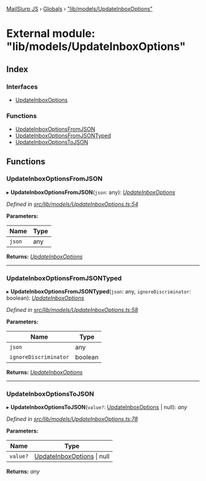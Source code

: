 [MailSlurp JS](../README.md) › [Globals](../globals.md) › ["lib/models/UpdateInboxOptions"](_lib_models_updateinboxoptions_.md)

# External module: "lib/models/UpdateInboxOptions"

## Index

### Interfaces

* [UpdateInboxOptions](../interfaces/_lib_models_updateinboxoptions_.updateinboxoptions.md)

### Functions

* [UpdateInboxOptionsFromJSON](_lib_models_updateinboxoptions_.md#updateinboxoptionsfromjson)
* [UpdateInboxOptionsFromJSONTyped](_lib_models_updateinboxoptions_.md#updateinboxoptionsfromjsontyped)
* [UpdateInboxOptionsToJSON](_lib_models_updateinboxoptions_.md#updateinboxoptionstojson)

## Functions

###  UpdateInboxOptionsFromJSON

▸ **UpdateInboxOptionsFromJSON**(`json`: any): *[UpdateInboxOptions](../interfaces/_lib_models_updateinboxoptions_.updateinboxoptions.md)*

*Defined in [src/lib/models/UpdateInboxOptions.ts:54](https://github.com/mailslurp/mailslurp-client-ts-js/blob/fc9510a/src/lib/models/UpdateInboxOptions.ts#L54)*

**Parameters:**

Name | Type |
------ | ------ |
`json` | any |

**Returns:** *[UpdateInboxOptions](../interfaces/_lib_models_updateinboxoptions_.updateinboxoptions.md)*

___

###  UpdateInboxOptionsFromJSONTyped

▸ **UpdateInboxOptionsFromJSONTyped**(`json`: any, `ignoreDiscriminator`: boolean): *[UpdateInboxOptions](../interfaces/_lib_models_updateinboxoptions_.updateinboxoptions.md)*

*Defined in [src/lib/models/UpdateInboxOptions.ts:58](https://github.com/mailslurp/mailslurp-client-ts-js/blob/fc9510a/src/lib/models/UpdateInboxOptions.ts#L58)*

**Parameters:**

Name | Type |
------ | ------ |
`json` | any |
`ignoreDiscriminator` | boolean |

**Returns:** *[UpdateInboxOptions](../interfaces/_lib_models_updateinboxoptions_.updateinboxoptions.md)*

___

###  UpdateInboxOptionsToJSON

▸ **UpdateInboxOptionsToJSON**(`value?`: [UpdateInboxOptions](../interfaces/_lib_models_updateinboxoptions_.updateinboxoptions.md) | null): *any*

*Defined in [src/lib/models/UpdateInboxOptions.ts:78](https://github.com/mailslurp/mailslurp-client-ts-js/blob/fc9510a/src/lib/models/UpdateInboxOptions.ts#L78)*

**Parameters:**

Name | Type |
------ | ------ |
`value?` | [UpdateInboxOptions](../interfaces/_lib_models_updateinboxoptions_.updateinboxoptions.md) &#124; null |

**Returns:** *any*
